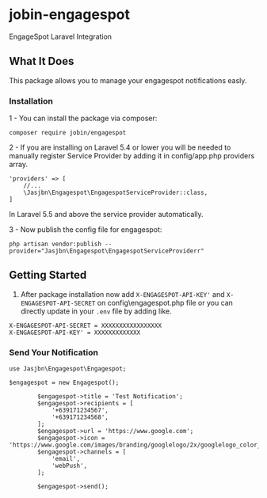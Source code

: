 # jobin-engagespot
EngageSpot Laravel Integration


## What It Does

This package allows you to manage your engagespot notifications easly. 


### Installation

1 - You can install the package via composer:
```
composer require jobin/engagespot
```
2 - If you are installing on Laravel 5.4 or lower you will be needed to manually register Service Provider by adding it in config/app.php providers array.

```
'providers' => [
    //...
    \Jasjbn\Engagespot\EngagespotServiceProvider::class,
]
```

In Laravel 5.5 and above the service provider automatically.

3 - Now publish the config file for engagespot:

```
php artisan vendor:publish --provider="Jasjbn\Engagespot\EngagespotServiceProviderr"
```

## Getting Started

1. After package installation now add  `X-ENGAGESPOT-API-KEY'` and `X-ENGAGESPOT-API-SECRET` on config\engagespot.php file or you can directly update in your `.env` file by adding like.

```
X-ENGAGESPOT-API-SECRET = XXXXXXXXXXXXXXXXX
X-ENGAGESPOT-API-KEY' = XXXXXXXXXXXXX
```````

### Send Your Notification 


```
use Jasjbn\Engagespot\Engagespot;

$engagespot = new Engagespot();

        $engagespot->title = 'Test Notification';
        $engagespot->recipients = [
            '+639171234567',
            '+639171234568',
        ];
        $engagespot->url = 'https://www.google.com';
        $engagespot->icon = 'https://www.google.com/images/branding/googlelogo/2x/googlelogo_color_272x92dp.png';
        $engagespot->channels = [
            'email',
            'webPush',
        ];

        $engagespot->send();
```



